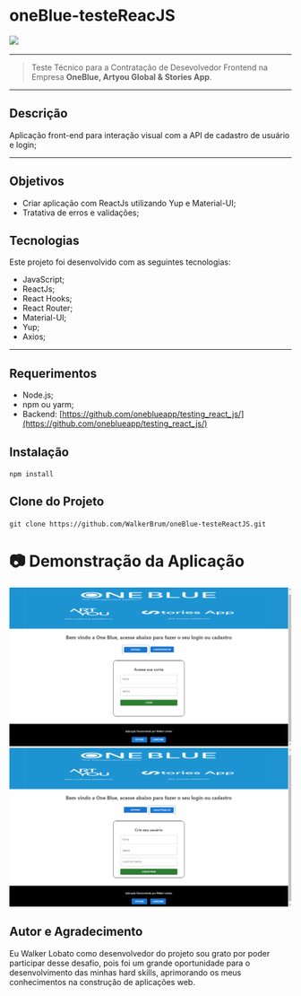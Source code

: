 # **oneBlue-testeReacJS** 

<img src="https://i.imgur.com/BssBbbX.png" />
<hr>

> Teste Técnico para a Contratação de Desevolvedor Frontend na Empresa **OneBlue, Artyou Global & Stories App**. 

<hr>

## **Descrição**
Aplicação front-end para interação visual com a API de cadastro de usuário e login;

<hr>

## **Objetivos**
- Criar aplicação com ReactJs utilizando Yup e Material-UI;
- Tratativa de erros e validações;

## **Tecnologias**
Este projeto foi desenvolvido com as seguintes tecnologias: 
- JavaScript;
- ReactJs;
- React Hooks;
- React Router;
- Material-UI;
- Yup;
- Axios;

<hr>

## **Requerimentos**
- Node.js;
- npm ou yarm;
- Backend: [https://github.com/oneblueapp/testing_react_js/](https://github.com/oneblueapp/testing_react_js/)

## **Instalação**
`npm install`

## **Clone do Projeto**
`git clone https://github.com/WalkerBrum/oneBlue-testeReactJS.git`

# 📷 Demonstração da Aplicação

<img src="page-login.png" title="Print screen da aplicação de login"/>
<img src="page-register.png" title="Print screen da aplicação de cadastro"/>


## **Autor e Agradecimento**
Eu Walker Lobato como desenvolvedor do projeto sou grato por poder participar desse desafio, pois foi um grande oportunidade para o desenvolvimento das minhas hard skills, aprimorando os meus conhecimentos na construção de aplicações web.


